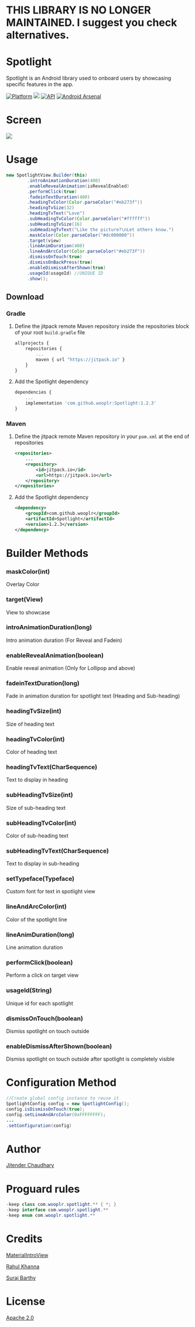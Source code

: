 # THIS LIBRARY IS NO LONGER MAINTAINED. I suggest you check alternatives.

# Spotlight
Spotlight is an Android library used to onboard users by showcasing specific features in the app.

[![Platform](https://img.shields.io/badge/platform-android-green.svg)](http://developer.android.com/index.html)
<img src="https://img.shields.io/badge/license-Apache 2.0-green.svg?style=flat">
[![API](https://img.shields.io/badge/API-11%2B-green.svg?style=flat)](https://android-arsenal.com/api?level=11)
[![Android Arsenal](https://img.shields.io/badge/Android%20Arsenal-Spotlight-green.svg?style=flat)](http://android-arsenal.com/details/1/3730)

# Screen
<img src="https://raw.githubusercontent.com/wooplr/Spotlight/master/art/intro.gif?token=AA5ZAHdvAspW6Zj8YyyKamkV7jWXFtMHks5XaQovwA%3D%3D"/>

# Usage
```java
new SpotlightView.Builder(this)
        .introAnimationDuration(400)
        .enableRevealAnimation(isRevealEnabled)
        .performClick(true)
        .fadeinTextDuration(400)
        .headingTvColor(Color.parseColor("#eb273f"))
        .headingTvSize(32)
        .headingTvText("Love")
        .subHeadingTvColor(Color.parseColor("#ffffff"))
        .subHeadingTvSize(16)
        .subHeadingTvText("Like the picture?\nLet others know.")
        .maskColor(Color.parseColor("#dc000000"))
        .target(view)
        .lineAnimDuration(400)
        .lineAndArcColor(Color.parseColor("#eb273f"))
        .dismissOnTouch(true)
        .dismissOnBackPress(true)
        .enableDismissAfterShown(true)
        .usageId(usageId) //UNIQUE ID
        .show();
```

## Download
### Gradle

1. Define the jitpack remote Maven repository inside the repositories block of your root `build.gradle` file

    ```javascript
    allprojects {
        repositories {
            ...
            maven { url "https://jitpack.io" }
        }
    }
    ```

2. Add the Spotlight dependency

    ```javascript
    dependencies {
        ...
        implementation 'com.github.wooplr:Spotlight:1.2.3'
    }
    ```

### Maven

1. Define the jitpack remote Maven repository in your `pom.xml` at the end of repositories

    ```xml
    <repositories>
        ...
        <repository>
            <id>jitpack.io</id>
            <url>https://jitpack.io</url>
        </repository>
    </repositories>
    ```

2. Add the Spotlight dependency

    ```xml
    <dependency>
        <groupId>com.github.wooplr</groupId>
        <artifactId>Spotlight</artifactId>
        <version>1.2.3</version>
    </dependency>
    ```

# Builder Methods

### maskColor(int)
Overlay Color

### target(View)
View to showcase

### introAnimationDuration(long)
Intro animation duration (For Reveal and Fadein)

### enableRevealAnimation(boolean)
Enable reveal animation (Only for Lollipop and above)

### fadeinTextDuration(long)
Fade in animation duration for spotlight text (Heading and Sub-heading)

### headingTvSize(int)
Size of heading text

### headingTvColor(int)
Color of heading text

### headingTvText(CharSequence)
Text to display in heading

### subHeadingTvSize(int)
Size of sub-heading text

### subHeadingTvColor(int)
Color of sub-heading text

### subHeadingTvText(CharSequence)
Text to display in sub-heading

### setTypeface(Typeface)
Custom font for text in spotlight view

### lineAndArcColor(int)
Color of the spotlight line

### lineAnimDuration(long)
Line animation duration

### performClick(boolean)
Perform a click on target view

### usageId(String)
Unique id for each spotlight

### dismissOnTouch(boolean)
Dismiss spotlight on touch outside

### enableDismissAfterShown(boolean)
Dismiss spotlight on touch outside after spotlight is completely visible

# Configuration Method
```java
//Create global config instance to reuse it
SpotlightConfig config = new SpotlightConfig();
config.isDismissOnTouch(true);
config.setLineAndArcColor(0xFFFFFFFF);
...
.setConfiguration(config)
```

# Author

[Jitender Chaudhary](https://github.com/29jitender)

# Proguard rules

```java
-keep class com.wooplr.spotlight.** { *; }
-keep interface com.wooplr.spotlight.**
-keep enum com.wooplr.spotlight.**
```

# Credits
[MaterialIntroView](https://github.com/iammert/MaterialIntroView)

[Rahul Khanna](https://www.linkedin.com/in/rahul-khanna-01705827)

[Suraj Barthy](https://dribbble.com/thesbdesign)

# License
[Apache 2.0](http://www.apache.org/licenses/LICENSE-2.0.txt)
